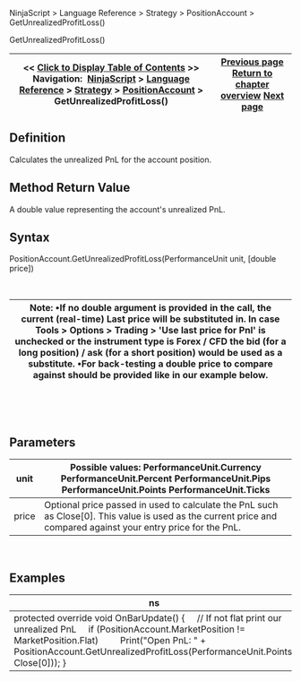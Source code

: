 ﻿


NinjaScript \> Language Reference \> Strategy \> PositionAccount \> GetUnrealizedProfitLoss()






















GetUnrealizedProfitLoss()







| \<\< [Click to Display Table of Contents](positionaccount_getunrealizedprofitloss.md) \>\> **Navigation:**     [NinjaScript](ninjascript.md) \> [Language Reference](language_reference_wip.md) \> [Strategy](strategy.md) \> [PositionAccount](positionaccount.md) \> GetUnrealizedProfitLoss() | [Previous page](positionaccount_averageprice.md) [Return to chapter overview](positionaccount.md) [Next page](positionaccount_instrument.md) |
| --- | --- |











## Definition


Calculates the unrealized PnL for the account position.


## 


## Method Return Value


A double value representing the account's unrealized PnL.


## 


## Syntax


PositionAccount.GetUnrealizedProfitLoss(PerformanceUnit unit, \[double price])


 




| Note:  •If no double argument is provided in the call, the current (real\-time) Last price will be substituted in. In case Tools \> Options \> Trading \> 'Use last price for Pnl' is unchecked or the instrument type is Forex / CFD the bid (for a long position) / ask (for a short position) would be used as a substitute. •For back\-testing a double price to compare against should be provided like in our example below. |
| --- |



 


 


## Parameters




| unit | Possible values: PerformanceUnit.Currency PerformanceUnit.Percent PerformanceUnit.Pips PerformanceUnit.Points PerformanceUnit.Ticks |
| --- | --- |
| price | Optional price passed in used to calculate the PnL such as Close\[0]. This value is used as the current price and compared against your entry price for the PnL. |



 


## 


## Examples




| ns |
| --- |
| protected override void OnBarUpdate() {      // If not flat print our unrealized PnL      if (PositionAccount.MarketPosition !\= MarketPosition.Flat)          Print("Open PnL: " \+ PositionAccount.GetUnrealizedProfitLoss(PerformanceUnit.Points, Close\[0])); } |









